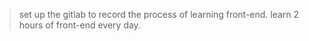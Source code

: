 > set up the gitlab to record the process of learning front-end.
> learn 2 hours of front-end every day.

